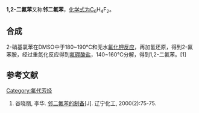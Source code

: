 **1,2-二氟苯**又称**邻二氟苯**，[化学式为C](../Page/化学式.md "wikilink")<sub>6</sub>H<sub>4</sub>F<sub>2</sub>。

## 合成

2-硝基氯苯在DMSO中于180\~190°C和无水[氟化钾反应](../Page/氟化钾.md "wikilink")，再加氢还原，得到2-氟苯胺，经过重氮化反应得到[氟硼酸盐](https://zh.wikipedia.org/wiki/氟硼酸盐 "wikilink")，140\~160°C分解，得到1,2-二氟苯。\[1\]

## 参考文献

[Category:氟代芳烃](https://zh.wikipedia.org/wiki/Category:氟代芳烃 "wikilink")

1.  谷晓丽, 李华.
    [邻二氟苯的制备](http://www.ixueshu.com/document/5ac15ad8a33cb252318947a18e7f9386.html)\[J\].
    辽宁化工, 2000(2):75-75.
